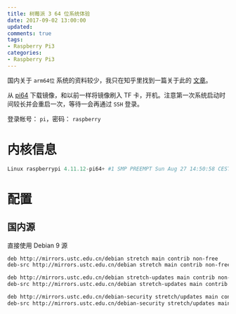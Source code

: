 ```yaml
---
title: 树莓派 3 64 位系统体验
date: 2017-09-02 13:00:00
updated:
comments: true
tags:
- Raspberry Pi3
categories:
- Raspberry Pi3
---
```


国内关于 `arm64位` 系统的资料较少，我只在知乎里找到一篇关于此的 [文章](https://zhuanlan.zhihu.com/p/27837299)。

<!--more-->

从 [pi64](https://github.com/bamarni/pi64) 下载镜像，和以前一样将镜像刷入 TF 卡，开机。注意第一次系统启动时间较长并会重启一次，等待一会再通过 `SSH` 登录。

登录帐号： `pi`，密码： `raspberry`

# 内核信息

```php
Linux raspberrypi 4.11.12-pi64+ #1 SMP PREEMPT Sun Aug 27 14:50:58 CEST 2017 aarch64 GNU/Linux
```

# 配置

## 国内源

直接使用 Debian 9 源

```bash
deb http://mirrors.ustc.edu.cn/debian stretch main contrib non-free
deb-src http://mirrors.ustc.edu.cn/debian stretch main contrib non-free

deb http://mirrors.ustc.edu.cn/debian stretch-updates main contrib non-free
deb-src http://mirrors.ustc.edu.cn/debian stretch-updates main contrib non-free

deb http://mirrors.ustc.edu.cn/debian-security stretch/updates main contrib non-free
deb-src http://mirrors.ustc.edu.cn/debian-security stretch/updates main contrib non-free
```
